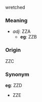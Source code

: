 wretched
### Meaning
+ _adj_: ZZA
    + __eg__: ZZB

### Origin

ZZC

### Synonym

__eg__: ZZD

+ ZZE


